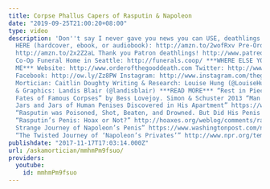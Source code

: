 ```yaml
---
title: Corpse Phallus Capers of Rasputin & Napoleon
date: "2019-09-25T21:00:20+08:00"
type: video
description: 'Don''t say I never gave you news you can USE, deathlings. MY BOOK IS
  HERE (hardcover, ebook, or audiobook): http://amzn.to/2wofRxv Pre-Order in the UK:
  http://amzn.to/2x2Z2aL Thank you Patron deathlings! http://www.patreon.com/thegooddeath
  Co-Op Funeral Home in Seattle: http://funerals.coop/ ***WHERE ELSE YOU CAN FIND
  ME*** Website: http://www.orderofthegooddeath.com Twitter: http://www.twitter.com/thegooddeath
  Facebook: http://ow.ly/Zz8PW Instagram: http://www.instagram.com/thegooddeath ***CREDITS***
  Mortician: Caitlin Doughty Writing & Research: Louise Hung (@LouiseHung1) Editor
  & Graphics: Landis Blair (@landisblair) ***READ MORE*** “Rest in Pieces: The Curious
  Fates of Famous Corpses” by Bess Lovejoy. Simon & Schuster 2013 “Man Arrested After
  Jars and Jars of Human Penises Discovered in His Apartment” https://www.queerty.com/man-arrested-after-jars-and-jars-of-human-penises-discovered-in-his-apartment-20140816
  “Rasputin was Poisoned, Shot, Beaten, and Drowned. But Did His Penis Survive?” https://www.atlasobscura.com/articles/rasputin-was-poisoned-shot-beaten-and-drowned-but-did-his-penis-survive
  “Rasputin’s Penis: Hoax or Not?” http://hoaxes.org/weblog/comments/rasputin “The
  Strange Journey of Napoleon’s Penis” https://www.washingtonpost.com/news/worldviews/wp/2015/06/19/the-strange-journey-of-napoleons-penis/?utm_term=.450d1b17c87e
  “The Twisted Journey of ‘Napoleon’s Privates’” http://www.npr.org/templates/story/story.php?storyId=92126411'
publishdate: "2017-11-17T17:03:14.000Z"
url: /askamortician/mmhmPm9fsuo/
providers:
  youtube:
    id: mmhmPm9fsuo
---
```

